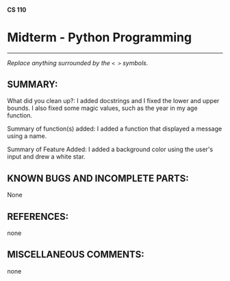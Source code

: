 #### CS 110
# Midterm - Python Programming

***

_Replace anything surrounded by the `< >` symbols._

## SUMMARY:
What did you clean up?: I added docstrings and I fixed the lower and upper bounds. I also fixed some magic values, such as the year in my age function.

Summary of function(s) added: I added a function that displayed a message using a name.

Summary of Feature Added: I added a background color using the user's input and drew a white star.

## KNOWN BUGS AND INCOMPLETE PARTS:
 None

## REFERENCES:
 none

## MISCELLANEOUS COMMENTS:
 none
